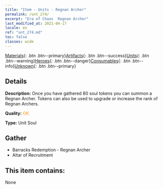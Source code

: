 ```yaml
---
title: "Item - Units - Regnan Archer"
permalink: /unt_274/
excerpt: "Era of Chaos  Regnan Archer"
last_modified_at: 2021-04-17
locale: en
ref: "unt_274.md"
toc: false
classes: wide
---
```

 [Materials](/Items/){: .btn .btn--primary}[Artifacts](/Items/Artifacts/){: .btn .btn--success}[Units](/Items/Units/){: .btn .btn--warning}[Heroes](/Items/Heroes/){: .btn .btn--danger}[Consumables](/Items/Consumables/){: .btn .btn--info}[Unknown](/Items/Unknown/){: .btn .btn--primary}

## Details
 **Description:** Once you have gathered 80 soul tokens you can summon a Regnan Archer. Tokens can also be used to upgrade or increase the rank of Regnan Archers.

 **Quality:** <span style="color: #FF8C00">OK</span>

 **Type:** Unit Soul

## Gather

*    Barracks Redemption - Regnan Archer 
*    Altar of Recruitment 

## This item contains:

  None

